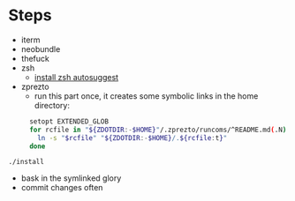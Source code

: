 # Steps

+ iterm
+ neobundle
+ thefuck
+ zsh
  * [install zsh autosuggest](https://github.com/zsh-users/zsh-autosuggestions)
+ zprezto
  * run this part once, it creates some symbolic links in the home directory:
  ```bash
    setopt EXTENDED_GLOB
    for rcfile in "${ZDOTDIR:-$HOME}"/.zprezto/runcoms/^README.md(.N); do
      ln -s "$rcfile" "${ZDOTDIR:-$HOME}/.${rcfile:t}"
    done
  ```


```
./install
```

+ bask in the symlinked glory
+ commit changes often
